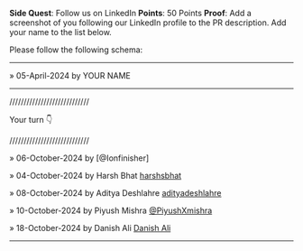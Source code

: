 **Side Quest**: Follow us on LinkedIn
**Points**: 50 Points
**Proof**: Add a screenshot of you following our LinkedIn profile to the PR description. Add your name to the list below.

Please follow the following schema:

---

» 05-April-2024 by YOUR NAME

---

////////////////////////////

Your turn 👇

////////////////////////////


» 06-October-2024 by [@Ionfinisher]

» 04-October-2024 by Harsh Bhat [harshsbhat](https://www.linkedin.com/in/harshsbhat/)

» 08-October-2024 by Aditya Deshlahre [adityadeshlahre](https://www.linkedin.com/in/adityadeshlahre/)

» 10-October-2024 by Piyush Mishra [@PiyushXmishra](https://www.linkedin.com/in/piyushXmishra/)

» 18-October-2024 by Danish Ali [Danish Ali](https://www.linkedin.com/in/danish-umar/)

---
